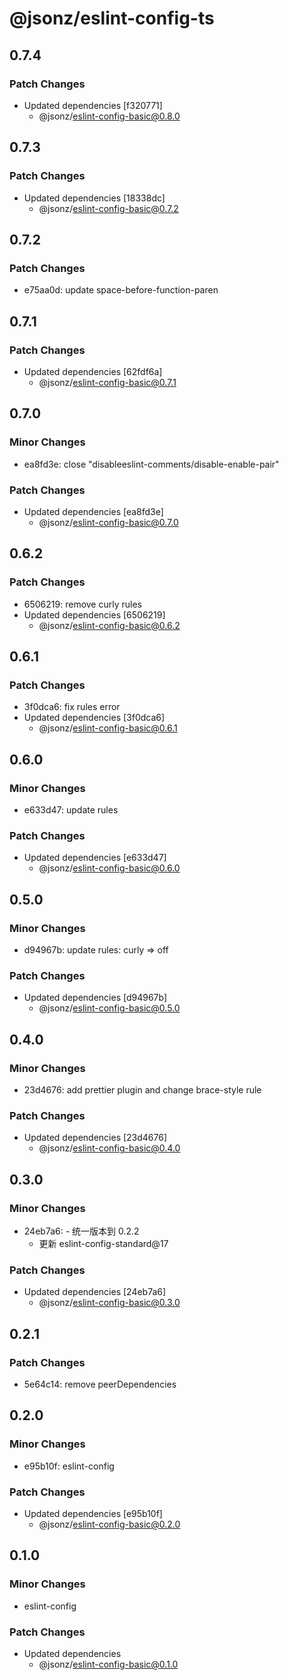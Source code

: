 # @jsonz/eslint-config-ts

## 0.7.4

### Patch Changes

- Updated dependencies [f320771]
  - @jsonz/eslint-config-basic@0.8.0

## 0.7.3

### Patch Changes

- Updated dependencies [18338dc]
  - @jsonz/eslint-config-basic@0.7.2

## 0.7.2

### Patch Changes

- e75aa0d: update space-before-function-paren

## 0.7.1

### Patch Changes

- Updated dependencies [62fdf6a]
  - @jsonz/eslint-config-basic@0.7.1

## 0.7.0

### Minor Changes

- ea8fd3e: close "disableeslint-comments/disable-enable-pair"

### Patch Changes

- Updated dependencies [ea8fd3e]
  - @jsonz/eslint-config-basic@0.7.0

## 0.6.2

### Patch Changes

- 6506219: remove curly rules
- Updated dependencies [6506219]
  - @jsonz/eslint-config-basic@0.6.2

## 0.6.1

### Patch Changes

- 3f0dca6: fix rules error
- Updated dependencies [3f0dca6]
  - @jsonz/eslint-config-basic@0.6.1

## 0.6.0

### Minor Changes

- e633d47: update rules

### Patch Changes

- Updated dependencies [e633d47]
  - @jsonz/eslint-config-basic@0.6.0

## 0.5.0

### Minor Changes

- d94967b: update rules: curly => off

### Patch Changes

- Updated dependencies [d94967b]
  - @jsonz/eslint-config-basic@0.5.0

## 0.4.0

### Minor Changes

- 23d4676: add prettier plugin and change brace-style rule

### Patch Changes

- Updated dependencies [23d4676]
  - @jsonz/eslint-config-basic@0.4.0

## 0.3.0

### Minor Changes

- 24eb7a6: - 统一版本到 0.2.2
  - 更新 eslint-config-standard@17

### Patch Changes

- Updated dependencies [24eb7a6]
  - @jsonz/eslint-config-basic@0.3.0

## 0.2.1

### Patch Changes

- 5e64c14: remove peerDependencies

## 0.2.0

### Minor Changes

- e95b10f: eslint-config

### Patch Changes

- Updated dependencies [e95b10f]
  - @jsonz/eslint-config-basic@0.2.0

## 0.1.0

### Minor Changes

- eslint-config

### Patch Changes

- Updated dependencies
  - @jsonz/eslint-config-basic@0.1.0
